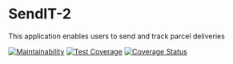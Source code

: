 # SendIT-2
This application enables users to send and track parcel deliveries


[![Maintainability](https://api.codeclimate.com/v1/badges/c5a7b01079a730a4650e/maintainability)](https://codeclimate.com/github/MandelaK/SendIT-2/maintainability) [![Test Coverage](https://api.codeclimate.com/v1/badges/c5a7b01079a730a4650e/test_coverage)](https://codeclimate.com/github/MandelaK/SendIT-2/test_coverage) [![Coverage Status](https://coveralls.io/repos/github/MandelaK/SendIT-2/badge.svg?branch=master)](https://coveralls.io/github/MandelaK/SendIT-2?branch=master)
